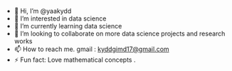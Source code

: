 - 👋 Hi, I’m @yaakydd
- 👀 I’m interested in data science
- 🌱 I’m currently learning data science
- 💞️ I’m looking to collaborate on more data science projects and research works
- 📫 How to reach me. gmail : kyddgimd17@gmail.com
- ⚡ Fun fact: Love mathematical concepts .

<!---
yaakydd/yaakydd is a ✨ special ✨ repository because its `README.md` (this file) appears on your GitHub profile.
You can click the Preview link to take a look at your changes.
--->
